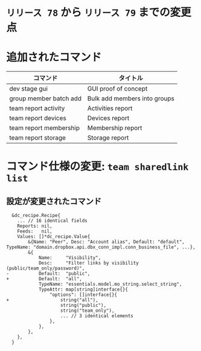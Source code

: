 # `リリース 78` から `リリース 79` までの変更点

# 追加されたコマンド


| コマンド               | タイトル                     |
|------------------------|------------------------------|
| dev stage gui          | GUI proof of concept         |
| group member batch add | Bulk add members into groups |
| team report activity   | Activities report            |
| team report devices    | Devices report               |
| team report membership | Membership report            |
| team report storage    | Storage report               |



# コマンド仕様の変更: `team sharedlink list`


## 設定が変更されたコマンド


```
  &dc_recipe.Recipe{
  	... // 16 identical fields
  	Reports: nil,
  	Feeds:   nil,
  	Values: []*dc_recipe.Value{
  		&{Name: "Peer", Desc: "Account alias", Default: "default", TypeName: "domain.dropbox.api.dbx_conn_impl.conn_business_file", ...},
  		&{
  			Name:     "Visibility",
  			Desc:     "Filter links by visibility (public/team_only/password)",
- 			Default:  "public",
+ 			Default:  "all",
  			TypeName: "essentials.model.mo_string.select_string",
  			TypeAttr: map[string]interface{}{
  				"options": []interface{}{
+ 					string("all"),
  					string("public"),
  					string("team_only"),
  					... // 3 identical elements
  				},
  			},
  		},
  	},
  }
```
